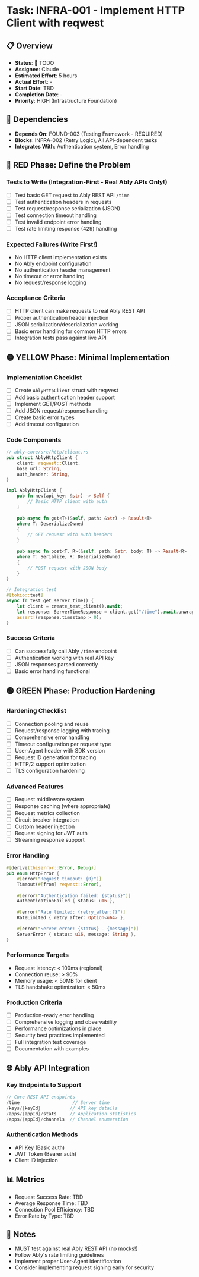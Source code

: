 # Task: INFRA-001 - Implement HTTP Client with reqwest

## 📋 Overview
- **Status**: 🔴 TODO
- **Assignee**: Claude  
- **Estimated Effort**: 5 hours
- **Actual Effort**: -
- **Start Date**: TBD
- **Completion Date**: -
- **Priority**: HIGH (Infrastructure Foundation)

## 🔗 Dependencies
- **Depends On**: FOUND-003 (Testing Framework - REQUIRED)
- **Blocks**: INFRA-002 (Retry Logic), All API-dependent tasks
- **Integrates With**: Authentication system, Error handling

## 🔴 RED Phase: Define the Problem

### Tests to Write (Integration-First - Real Ably APIs Only!)
- [ ] Test basic GET request to Ably REST API `/time`
- [ ] Test authentication headers in requests
- [ ] Test request/response serialization (JSON)
- [ ] Test connection timeout handling
- [ ] Test invalid endpoint error handling
- [ ] Test rate limiting response (429) handling

### Expected Failures (Write First!)
- No HTTP client implementation exists
- No Ably endpoint configuration
- No authentication header management
- No timeout or error handling
- No request/response logging

### Acceptance Criteria
- [ ] HTTP client can make requests to real Ably REST API
- [ ] Proper authentication header injection
- [ ] JSON serialization/deserialization working
- [ ] Basic error handling for common HTTP errors
- [ ] Integration tests pass against live API

## 🟡 YELLOW Phase: Minimal Implementation

### Implementation Checklist  
- [ ] Create `AblyHttpClient` struct with reqwest
- [ ] Add basic authentication header support
- [ ] Implement GET/POST methods
- [ ] Add JSON request/response handling
- [ ] Create basic error types
- [ ] Add timeout configuration

### Code Components
```rust
// ably-core/src/http/client.rs
pub struct AblyHttpClient {
    client: reqwest::Client,
    base_url: String,
    auth_header: String,
}

impl AblyHttpClient {
    pub fn new(api_key: &str) -> Self { 
        // Basic HTTP client with auth
    }
    
    pub async fn get<T>(&self, path: &str) -> Result<T> 
    where T: DeserializeOwned 
    {
        // GET request with auth headers
    }
    
    pub async fn post<T, R>(&self, path: &str, body: T) -> Result<R>
    where T: Serialize, R: DeserializeOwned
    {
        // POST request with JSON body
    }
}

// Integration test
#[tokio::test]
async fn test_get_server_time() {
    let client = create_test_client().await;
    let response: ServerTimeResponse = client.get("/time").await.unwrap();
    assert!(response.timestamp > 0);
}
```

### Success Criteria
- [ ] Can successfully call Ably `/time` endpoint
- [ ] Authentication working with real API key
- [ ] JSON responses parsed correctly
- [ ] Basic error handling functional

## 🟢 GREEN Phase: Production Hardening

### Hardening Checklist
- [ ] Connection pooling and reuse
- [ ] Request/response logging with tracing
- [ ] Comprehensive error handling
- [ ] Timeout configuration per request type
- [ ] User-Agent header with SDK version
- [ ] Request ID generation for tracing
- [ ] HTTP/2 support optimization
- [ ] TLS configuration hardening

### Advanced Features
- [ ] Request middleware system
- [ ] Response caching (where appropriate)
- [ ] Request metrics collection
- [ ] Circuit breaker integration
- [ ] Custom header injection
- [ ] Request signing for JWT auth
- [ ] Streaming response support

### Error Handling
```rust
#[derive(thiserror::Error, Debug)]
pub enum HttpError {
    #[error("Request timeout: {0}")]
    Timeout(#[from] reqwest::Error),
    
    #[error("Authentication failed: {status}")]
    AuthenticationFailed { status: u16 },
    
    #[error("Rate limited: {retry_after:?}")]
    RateLimited { retry_after: Option<u64> },
    
    #[error("Server error: {status} - {message}")]
    ServerError { status: u16, message: String },
}
```

### Performance Targets
- Request latency: < 100ms (regional)
- Connection reuse: > 90%
- Memory usage: < 50MB for client
- TLS handshake optimization: < 50ms

### Production Criteria
- [ ] Production-ready error handling
- [ ] Comprehensive logging and observability
- [ ] Performance optimizations in place
- [ ] Security best practices implemented
- [ ] Full integration test coverage
- [ ] Documentation with examples

## 🌐 Ably API Integration

### Key Endpoints to Support
```rust
// Core REST API endpoints
/time                    // Server time
/keys/{keyId}           // API key details  
/apps/{appId}/stats     // Application statistics
/apps/{appId}/channels  // Channel enumeration
```

### Authentication Methods
- API Key (Basic auth)
- JWT Token (Bearer auth)
- Client ID injection

## 📊 Metrics
- Request Success Rate: TBD
- Average Response Time: TBD
- Connection Pool Efficiency: TBD
- Error Rate by Type: TBD

## 📝 Notes
- MUST test against real Ably REST API (no mocks!)
- Follow Ably's rate limiting guidelines
- Implement proper User-Agent identification
- Consider implementing request signing early for security